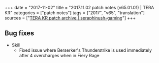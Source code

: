 +++
date = "2017-11-02"
title = "2017.11.02 patch notes (v65.01.01) | TERA KR"
categories = ["patch notes"]
tags = ["2017", "v65", "translation"]
sources = ["[TERA KR patch archive | seraphinush-gaming](/ko/patch/2017/v65-01-01)"]
+++

## Bug fixes

- Skill
  - Fixed issue where Berserker's Thunderstrike is used immediately after 4 overcharges when in Fiery Rage
